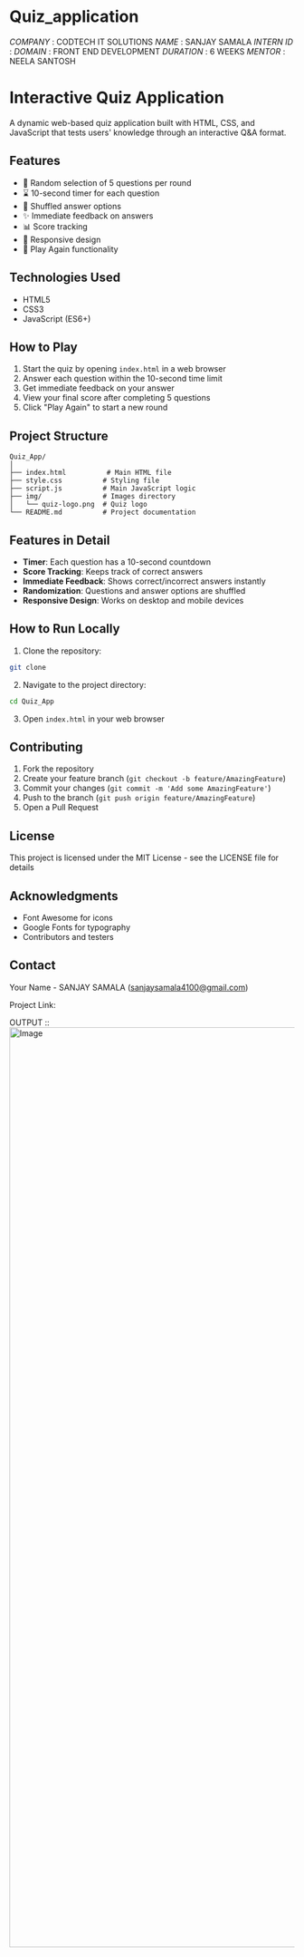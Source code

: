 # Quiz_application

*COMPANY* : CODTECH IT SOLUTIONS 
*NAME* : SANJAY SAMALA 
*INTERN ID* : 
*DOMAIN* : FRONT END DEVELOPMENT
*DURATION* : 6 WEEKS
*MENTOR* : NEELA SANTOSH

# Interactive Quiz Application

A dynamic web-based quiz application built with HTML, CSS, and JavaScript that tests users' knowledge through an interactive Q&A format.

## Features

- 🎯 Random selection of 5 questions per round
- ⌛ 10-second timer for each question
- 🔄 Shuffled answer options
- ✨ Immediate feedback on answers
- 📊 Score tracking
- 🎨 Responsive design
- 🔄 Play Again functionality

## Technologies Used

- HTML5
- CSS3
- JavaScript (ES6+)

## How to Play

1. Start the quiz by opening `index.html` in a web browser
2. Answer each question within the 10-second time limit
3. Get immediate feedback on your answer
4. View your final score after completing 5 questions
5. Click "Play Again" to start a new round

## Project Structure

```
Quiz_App/
│
├── index.html          # Main HTML file
├── style.css          # Styling file
├── script.js          # Main JavaScript logic
├── img/               # Images directory
│   └── quiz-logo.png  # Quiz logo
└── README.md          # Project documentation
```

## Features in Detail

- **Timer**: Each question has a 10-second countdown
- **Score Tracking**: Keeps track of correct answers
- **Immediate Feedback**: Shows correct/incorrect answers instantly
- **Randomization**: Questions and answer options are shuffled
- **Responsive Design**: Works on desktop and mobile devices

## How to Run Locally

1. Clone the repository:
```bash
git clone
```

2. Navigate to the project directory:
```bash
cd Quiz_App
```

3. Open `index.html` in your web browser

## Contributing

1. Fork the repository
2. Create your feature branch (`git checkout -b feature/AmazingFeature`)
3. Commit your changes (`git commit -m 'Add some AmazingFeature'`)
4. Push to the branch (`git push origin feature/AmazingFeature`)
5. Open a Pull Request

## License

This project is licensed under the MIT License - see the LICENSE file for details

## Acknowledgments

- Font Awesome for icons
- Google Fonts for typography
- Contributors and testers

## Contact

Your Name - SANJAY SAMALA (sanjaysamala4100@gmail.com)

Project Link: 

OUTPUT ::
<img width="1624" alt="Image" src="https://github.com/user-attachments/assets/6094245a-1e2f-4726-9d18-30ef6473db62" />
